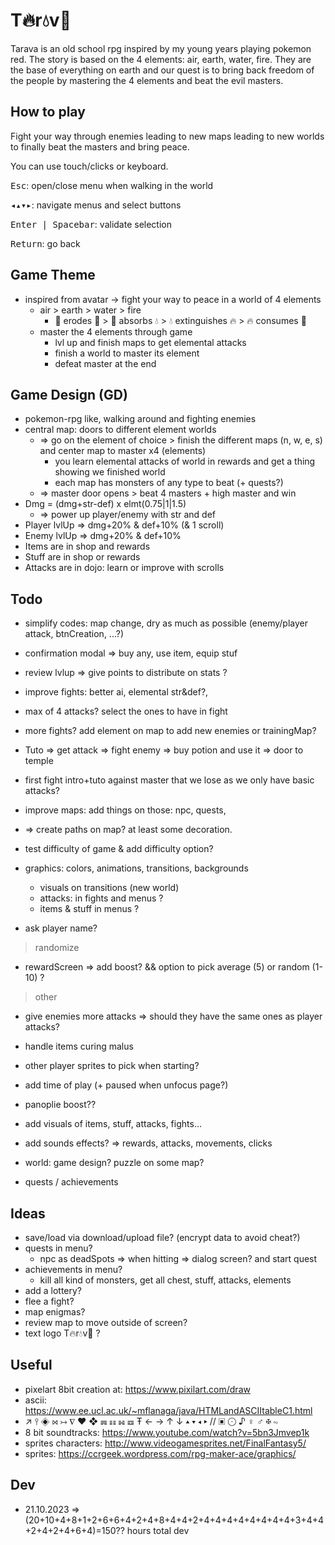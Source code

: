 # T🔥r💧v🍃

Tarava is an old school rpg inspired by my young years playing pokemon red. The story is based on the 4 elements: air, earth, water, fire. They are the base of everything on earth and our quest is to bring back freedom of the people by mastering the 4 elements and beat the evil masters.

## How to play

<p>Fight your way through enemies leading to new maps leading to new worlds to finally beat the masters and bring peace.</p>
<p>You can use touch/clicks or keyboard.</p>
<p><kbd>Esc</kbd>: open/close menu when walking in the world</p>
<p><kbd>◂▴▾▸</kbd>: navigate menus and select buttons</p>
<p><kbd>Enter | Spacebar</kbd>: validate selection</p>
<p><kbd>Return</kbd>: go back</p>

## Game Theme

- inspired from avatar -> fight your way to peace in a world of 4 elements
  - air > earth > water > fire
    - 💨 erodes 🍃 > 🍃 absorbs 💧 > 💧 extinguishes 🔥 > 🔥 consumes 💨
  - master the 4 elements through game
    - lvl up and finish maps to get elemental attacks
    - finish a world to master its element
    - defeat master at the end

## Game Design (GD)

- pokemon-rpg like, walking around and fighting enemies
- central map: doors to different element worlds
  - => go on the element of choice > finish the different maps (n, w, e, s) and center map to master x4 (elements)
    - you learn elemental attacks of world in rewards and get a thing showing we finished world
    - each map has monsters of any type to beat (+ quests?)
  - => master door opens > beat 4 masters + high master and win
- Dmg = (dmg+str-def) x elmt(0.75|1|1.5)
  - => power up player/enemy with str and def
- Player lvlUp => dmg+20% & def+10% (& 1 scroll)
- Enemy lvlUp => dmg+20% & def+10%
- Items are in shop and rewards
- Stuff are in shop or rewards
- Attacks are in dojo: learn or improve with scrolls

## Todo

- simplify codes: map change, dry as much as possible (enemy/player attack, btnCreation, ...?)
- confirmation modal => buy any, use item, equip stuf

- review lvlup => give points to distribute on stats ?

- improve fights: better ai, elemental str&def?,
- max of 4 attacks? select the ones to have in fight
- more fights? add element on map to add new enemies or trainingMap?

- Tuto => get attack => fight enemy => buy potion and use it => door to temple
- first fight intro+tuto against master that we lose as we only have basic attacks?

- improve maps: add things on those: npc, quests,
- => create paths on map? at least some decoration.

- test difficulty of game & add difficulty option?
- graphics: colors, animations, transitions, backgrounds

  - visuals on transitions (new world)
  - attacks: in fights and menus ?
  - items & stuff in menus ?

- ask player name?

> randomize

- rewardScreen => add boost? && option to pick average (5) or random (1-10) ?

> other

- give enemies more attacks => should they have the same ones as player attacks?
- handle items curing malus

- other player sprites to pick when starting?
- add time of play (+ paused when unfocus page?)
- panoplie boost??

- add visuals of items, stuff, attacks, fights...
- add sounds effects? => rewards, attacks, movements, clicks

- world: game design? puzzle on some map?
- quests / achievements

## Ideas

- save/load via download/upload file? (encrypt data to avoid cheat?)
- quests in menu?
  - npc as deadSpots => when hitting => dialog screen? and start quest
- achievements in menu?
  - kill all kind of monsters, get all chest, stuff, attacks, elements
- add a lottery?
- flee a fight?
- map enigmas?
- review map to move outside of screen?
- text logo T🔥r💧v🍃 ?

## Useful

- pixelart 8bit creation at: https://www.pixilart.com/draw
- ascii: https://www.ee.ucl.ac.uk/~mflanaga/java/HTMLandASCIItableC1.html
- ↗ ⫯ ◈ ⋈ ↣ ∇ ♥ ❖ ☴ ☷ ☵ ☲ Ŧ ← → ↑ ↓ ▴ ▾ ◂ ▸ // ▣ ⨀ ♪ ♀ ♂ ✠ ∾
- 8 bit soundtracks: https://www.youtube.com/watch?v=5bn3Jmvep1k
- sprites characters: http://www.videogamesprites.net/FinalFantasy5/
- sprites: https://ccrgeek.wordpress.com/rpg-maker-ace/graphics/

## Dev

- 21.10.2023 => (20+10+4+8+1+2+6+6+4+2+4+8+4+4+2+4+4+4+4+4+4+4+4+3+4+4+2+4+2+4+6+4)=150?? hours total dev
